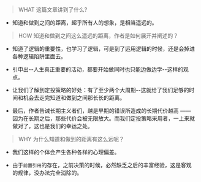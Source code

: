 > WHAT 这篇文章讲到了什么?

- 知道和做到之间的距离，超乎所有人的想象，是相当遥远的。

> HOW 知道和做到之间这么遥远的距离，作者是如何展开并阐述的？

- 知道了逻辑的重要性，也学习了逻辑，可是到了运用逻辑的时候，还是会掉进各种逻辑陷阱里面去。

- 引申出--人生真正重要的活动，都要开始做同时也只能边做边学--这样的观点。

- 让我们了解到定投策略的好处：有了至少两个大周期--这就给了我们足够的时间和机会去走完知道和做到之间那长长的距离。

- 最后，作者告诫长期主义者们，越是早期的错误所造成的长期代价越高 —— 因为在长期之后，那些代价会被无限放大。而我们定投策略采用者，一上来就做对了，这也是我们的幸运之处。

> WHY 为什么知道和做到的距离有这么远呢？

- 我们这样的个体会产生各种各样的心理偏差。

- 由于`前置引用`的存在，之前决策的时候，必然缺乏之后的丰富经验，这是客观的规律，没办法完全消除的。
